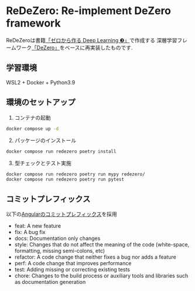 # ReDeZero: Re-implement DeZero framework
ReDeZeroは書籍[「ゼロから作る Deep Learning ❸」](https://www.amazon.co.jp/dp/4873119065/ref=cm_sw_r_tw_dp_U_x_KiA1Eb39SW14Q)で作成する
深層学習フレームワーク[「DeZero」](https://github.com/oreilly-japan/deep-learning-from-scratch-3)をベースに再実装したものです.


## 学習環境
WSL2 + Docker + Python3.9

## 環境のセットアップ
1. コンテナの起動
```bash
docker compose up -d
```

2. パッケージのインストール
```
docker compose run redezero poetry install
```

3. 型チェックとテスト実施
```
docker compose run redezero poetry run mypy redezero/
docker compose run redezero poetry run pytest
```

## コミットプレフィックス
以下の[Angularのコミットプレフィックス](https://github.com/angular/angular.js/blob/master/DEVELOPERS.md#type)を採用

- feat: A new feature
- fix: A bug fix
- docs: Documentation only changes
- style: Changes that do not affect the meaning of the code (white-space, formatting, missing semi-colons, etc)
- refactor: A code change that neither fixes a bug nor adds a feature
- perf: A code change that improves performance
- test: Adding missing or correcting existing tests
- chore: Changes to the build process or auxiliary tools and libraries such as documentation generation